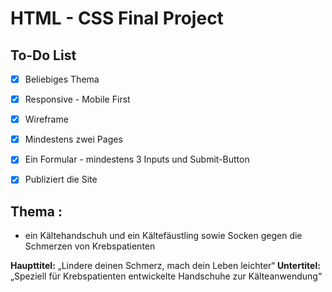 # HTML - CSS Final Project 

## To-Do List

- [x] Beliebiges Thema
- [x] Responsive - Mobile First
- [x] Wireframe
- [x] Mindestens zwei Pages
- [x] Ein Formular - mindestens 3 Inputs und Submit-Button
- [x] Publiziert die Site


## Thema : 
- ein Kältehandschuh und ein Kältefäustling sowie Socken gegen die Schmerzen von Krebspatienten


**Haupttitel:** „Lindere deinen Schmerz, mach dein Leben leichter“
**Untertitel:** „Speziell für Krebspatienten entwickelte Handschuhe zur Kälteanwendung“





